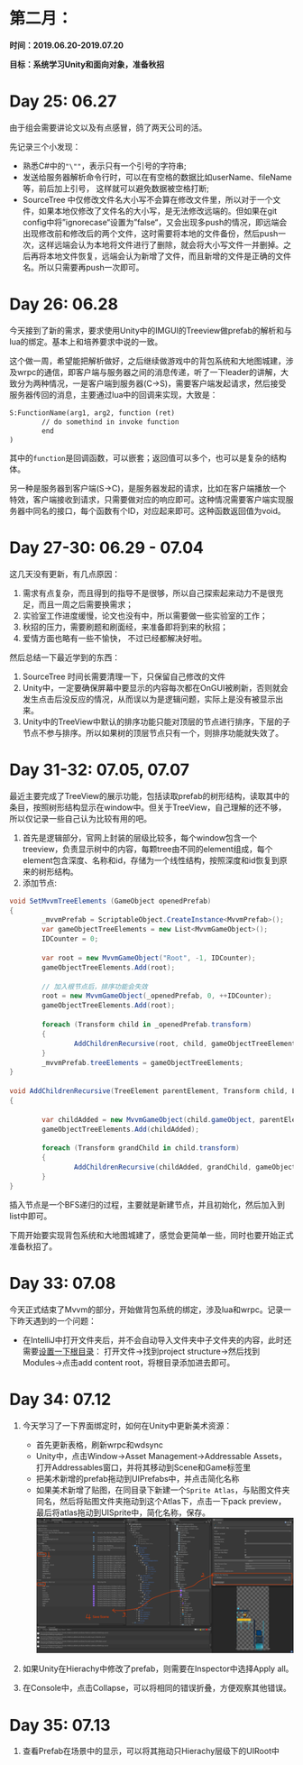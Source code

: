 # 第二月：

**时间：2019.06.20-2019.07.20**

**目标：系统学习Unity和面向对象，准备秋招**



# Day 25: 06.27

由于组会需要讲论文以及有点感冒，鸽了两天公司的活。

先记录三个小发现：

- 熟悉C#中的`"\""`，表示只有一个引号的字符串;
- 发送给服务器解析命令行时，可以在有空格的数据比如userName、fileName等，前后加上引号， 这样就可以避免数据被空格打断;
- SourceTree 中仅修改文件名大小写不会算在修改文件里，所以对于一个文件，如果本地仅修改了文件名的大小写，是无法修改远端的。但如果在git config中将”ignorecase“设置为”false“，又会出现多push的情况，即远端会出现修改前和修改后的两个文件，这时需要将本地的文件备份，然后push一次，这样远端会认为本地将文件进行了删除，就会将大小写文件一并删掉。之后再将本地文件恢复，远端会认为新增了文件，而且新增的文件是正确的文件名。所以只需要再push一次即可。

# Day 26: 06.28
今天接到了新的需求，要求使用Unity中的IMGUI的Treeview做prefab的解析和与lua的绑定。基本上和培养要求中说的一致。

这个做一周，希望能把解析做好，之后继续做游戏中的背包系统和大地图城建，涉及wrpc的通信，即客户端与服务器之间的消息传递，听了一下leader的讲解，大致分为两种情况，一是客户端到服务器(C->S)，需要客户端发起请求，然后接受服务器传回的消息，主要通过lua中的回调来实现，大致是：
```
S:FunctionName(arg1, arg2, function (ret)
        // do somethind in invoke function
        end
)
```
其中的`function`是回调函数，可以嵌套；返回值可以多个，也可以是复杂的结构体。

另一种是服务器到客户端(S->C)，是服务器发起的请求，比如在客户端播放一个特效，客户端接收到请求，只需要做对应的响应即可。这种情况需要客户端实现服务器中同名的接口，每个函数有个ID，对应起来即可。这种函数返回值为void。

# Day 27-30: 06.29 - 07.04
这几天没有更新，有几点原因：

1. 需求有点复杂，而且得到的指导不是很够，所以自己探索起来动力不是很充足，而且一周之后需要换需求；
2. 实验室工作进度缓慢，论文也没有中，所以需要做一些实验室的工作；
3. 秋招的压力，需要刷题和刷面经，来准备即将到来的秋招；
4. 爱情方面也略有一些不愉快， 不过已经都解决好啦。

然后总结一下最近学到的东西：

1. SourceTree 时间长需要清理一下，只保留自己修改的文件
2. Unity中，一定要确保屏幕中要显示的内容每次都在OnGUI被刷新，否则就会发生点击后没反应的情况，从而误以为是逻辑问题，实际上是没有被显示出来。
3. Unity中的TreeView中默认的排序功能只能对顶层的节点进行排序，下层的子节点不参与排序。所以如果树的顶层节点只有一个，则排序功能就失效了。

# Day 31-32: 07.05, 07.07
最近主要完成了TreeView的展示功能，包括读取prefab的树形结构，读取其中的条目，按照树形结构显示在window中。但关于TreeView，自己理解的还不够，所以仅记录一些自己认为比较有用的吧。

1. 首先是逻辑部分，官网上封装的层级比较多，每个window包含一个treeview，负责显示树中的内容，每颗tree由不同的element组成，每个element包含深度、名称和id，存储为一个线性结构，按照深度和id恢复到原来的树形结构。
2. 添加节点:
```c#
void SetMvvmTreeElements (GameObject openedPrefab)
{
        _mvvmPrefab = ScriptableObject.CreateInstance<MvvmPrefab>();
        var gameObjectTreeElements = new List<MvvmGameObject>();
        IDCounter = 0;
                
        var root = new MvvmGameObject("Root", -1, IDCounter);
        gameObjectTreeElements.Add(root);

        // 加入根节点后，排序功能会失效
        root = new MvvmGameObject(_openedPrefab, 0, ++IDCounter);
        gameObjectTreeElements.Add(root);

        foreach (Transform child in _openedPrefab.transform)
        {
                AddChildrenRecursive(root, child, gameObjectTreeElements);
        }
        _mvvmPrefab.treeElements = gameObjectTreeElements;
}

void AddChildrenRecursive(TreeElement parentElement, Transform child, List<MvvmGameObject> gameObjectTreeElements)
{

        var childAdded = new MvvmGameObject(child.gameObject, parentElement.depth + 1, ++IDCounter);
        gameObjectTreeElements.Add(childAdded);

        foreach (Transform grandChild in child.transform)
        {
                AddChildrenRecursive(childAdded, grandChild, gameObjectTreeElements);
        }
}
```
插入节点是一个BFS递归的过程，主要就是新建节点，并且初始化，然后加入到list中即可。

下周开始要实现背包系统和大地图城建了，感觉会更简单一些，同时也要开始正式准备秋招了。

# Day 33: 07.08
今天正式结束了Mvvm的部分，开始做背包系统的绑定，涉及lua和wrpc。记录一下昨天遇到的一个问题：
- 在IntelliJ中打开文件夹后，并不会自动导入文件夹中子文件夹的内容，此时还需要[设置一下根目录](https://www.jetbrains.com/help/idea/content-roots.html)：
打开文件->找到project structure->然后找到Modules->点击add content root，将根目录添加进去即可。

# Day 34: 07.12
1. 今天学习了一下界面绑定时，如何在Unity中更新美术资源：

    - 首先更新表格，刷新wrpc和wdsync
    - Unity中，点击Window->Asset Management->Addressable Assets，打开Addressables窗口，并将其移动到Scene和Game标签里
    - 把美术新增的prefab拖动到UIPrefabs中，并点击简化名称
    - 如果美术新增了贴图，在同目录下新建一个`Sprite Atlas`，与贴图文件夹同名，然后将贴图文件夹拖动到这个Atlas下，点击一下pack preview，最后将atlas拖动到UISprite中，简化名称，保存。
    ![Img](assets/unity-create-prefab&atlas.png)

2. 如果Unity在Hierachy中修改了prefab，则需要在Inspector中选择Apply all。

3. 在Console中，点击Collapse，可以将相同的错误折叠，方便观察其他错误。

# Day 35: 07.13
1. 查看Prefab在场景中的显示，可以将其拖动只Hierachy层级下的UIRoot中